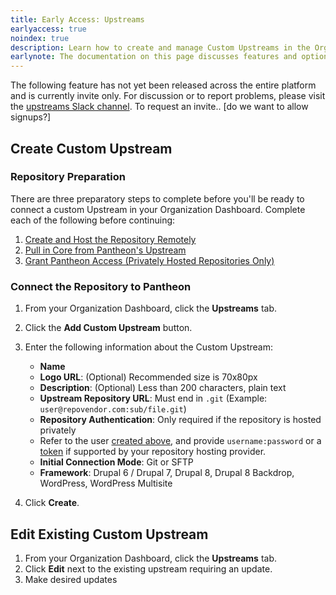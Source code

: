 ```yaml
---
title: Early Access: Upstreams
earlyaccess: true
noindex: true
description: Learn how to create and manage Custom Upstreams in the Organization Dashboard.
earlynote: The documentation on this page discusses features and options that are not available across the entire platform.
---
```

The following feature has not yet been released across the entire platform and is currently invite only. For discussion or to report problems, please visit the [upstreams Slack channel](https://pantheon-community.slack.com/messages/C5EQAM15X/). To request an invite.. [do we want to allow signups?]

## Create Custom Upstream
### Repository Preparation
There are three preparatory steps to complete before you'll be ready to connect a custom Upstream in your Organization Dashboard. Complete each of the following before continuing:

1. [Create and Host the Repository Remotely](/docs/create-custom-upstream/#create-and-host-the-repository-remotely)
2. <a href="/docs/create-custom-upstream/#pull-in-core-from-pantheons-upstream" data-proofer-ignore>Pull in Core from Pantheon's Upstream</a>
3. [Grant Pantheon Access (Privately Hosted Repositories Only)](/docs/create-custom-upstream/#grant-pantheon-access-privately-hosted-repositories-only)

### Connect the Repository to Pantheon
1. From your Organization Dashboard, click the **<span class="glyphicons glyphicons-git-branch"></span> Upstreams** tab.
2. Click the **<span class="glyphicons glyphicons-plus"></span> Add Custom Upstream** button.
3. Enter the following information about the Custom Upstream:
    - **Name**
    - **Logo URL**: (Optional) Recommended size is 70x80px
    - **Description**: (Optional) Less than 200 characters, plain text
    - **Upstream Repository URL**: Must end in `.git` (Example: `user@repovendor.com:sub/file.git`)
    - **Repository Authentication**: Only required if the repository is hosted privately
     - Refer to the user [created above](/docs/create-custom-upstream/#grant-pantheon-access-privately-hosted-repositories-only), and provide `username:password` or a [token](https://help.github.com/articles/creating-a-personal-access-token-for-the-command-line/) if supported by your repository hosting provider.
    - **Initial Connection Mode**: Git or SFTP
    - **Framework**: Drupal 6 / Drupal 7, Drupal 8, Drupal 8 Backdrop, WordPress, WordPress Multisite

4. Click **Create**.

## Edit Existing Custom Upstream
1. From your Organization Dashboard, click the **<span class="glyphicons glyphicons-git-branch"></span> Upstreams** tab.
2. Click **Edit** next to the existing upstream requiring an update.
3. Make desired updates
